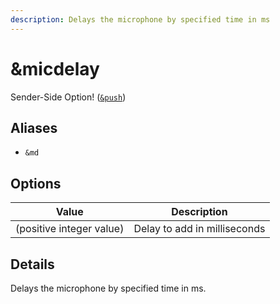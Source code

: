 ```yaml
---
description: Delays the microphone by specified time in ms
---
```


# \&micdelay

Sender-Side Option! ([`&push`](push.md))

## Aliases

* `&md`

## Options

| Value                    | Description                  |
| ------------------------ | ---------------------------- |
| (positive integer value) | Delay to add in milliseconds |

## Details

Delays the microphone by specified time in ms.
